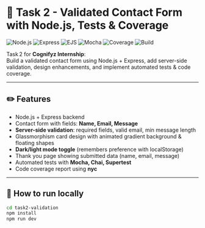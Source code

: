 # 🌟 Task 2 - Validated Contact Form with Node.js, Tests & Coverage

![Node.js](https://img.shields.io/badge/Node.js-18.x-green)
![Express](https://img.shields.io/badge/Express.js-^4.18-lightgrey)
![EJS](https://img.shields.io/badge/EJS-template-orange)
![Mocha](https://img.shields.io/badge/Mocha-testing-red)
![Coverage](https://img.shields.io/badge/Coverage-86%25-yellow)
![Build](https://img.shields.io/badge/Tests-passing-brightgreen)

Task 2 for **Cognifyz Internship**:  
Build a validated contact form using Node.js + Express, add server-side validation, design enhancements, and implement automated tests & code coverage.

---

## ✏️ **Features**

- Node.js + Express backend
- Contact form with fields: **Name, Email, Message**
- **Server-side validation**: required fields, valid email, min message length
- Glassmorphism card design with animated gradient background & floating shapes
- **Dark/light mode toggle** (remembers preference with localStorage)
- Thank you page showing submitted data (name, email, message)
- Automated tests with **Mocha, Chai, Supertest**
- Code coverage report using **nyc**

---

## 🚀 **How to run locally**

```bash
cd task2-validation
npm install
npm run dev

